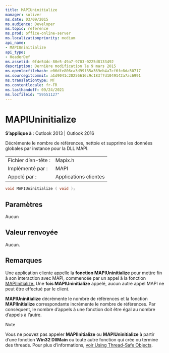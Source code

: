 ```yaml
---
title: MAPIUninitialize
manager: soliver
ms.date: 03/09/2015
ms.audience: Developer
ms.topic: reference
ms.prod: office-online-server
ms.localizationpriority: medium
api_name:
- MAPIUninitialize
api_type:
- HeaderDef
ms.assetid: 0f4e54dc-80e5-49a7-9703-0225d8133492
description: Dernière modification le 9 mars 2015
ms.openlocfilehash: e06dfe806ca3d99f35a369eb4a7cf6fe8da50717
ms.sourcegitcommit: a1d9041c20256616c9c183f7d1049142a7ac6991
ms.translationtype: MT
ms.contentlocale: fr-FR
ms.lasthandoff: 09/24/2021
ms.locfileid: "59551127"
---
```

# <a name="mapiuninitialize"></a>MAPIUninitialize

  
  
**S’applique à** : Outlook 2013 | Outlook 2016 
  
Décrémente le nombre de références, nettoie et supprime les données globales par instance pour la DLL MAPI. 
  
|||
|:-----|:-----|
|Fichier d’en-tête :  <br/> |Mapix.h  <br/> |
|Implémenté par :  <br/> |MAPI  <br/> |
|Appelé par :  <br/> |Applications clientes  <br/> |
   
```cpp
void MAPIUninitialize ( void );
```

## <a name="parameters"></a>Paramètres

Aucun 
  
## <a name="return-value"></a>Valeur renvoyée

Aucun.
  
## <a name="remarks"></a>Remarques

Une application cliente appelle la **fonction MAPIUninitialize** pour mettre fin à son interaction avec MAPI, commencée par un appel à la fonction [MAPIInitialize.](mapiinitialize.md) Une **fois MAPIUninitialize** appelé, aucun autre appel MAPI ne peut être effectué par le client. 
  
 **MAPIUninitialize** décrémente le nombre de références et la fonction **MAPIInitialize** correspondante incrémente le nombre de références. Par conséquent, le nombre d’appels à une fonction doit être égal au nombre d’appels à l’autre. 
  
> [!NOTE]
> Vous ne pouvez pas appeler **MAPIInitialize** ou **MAPIUninitialize** à partir d’une fonction **Win32 DllMain** ou toute autre fonction qui crée ou termine des threads. Pour plus d’informations, [voir Using Thread-Safe Objects](using-thread-safe-objects.md). 
  

